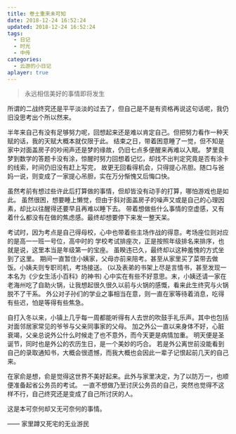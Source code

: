 ```yaml
---
title: 卷土重来未可知
date: 2018-12-24 16:52:24
updated: 2018-12-24 16:52:24
tags:
  - 日记
  - 时光
  - 中传
categories:
  - 云游的小日记
aplayer: true
---
```


<meting-js
 id="668479"
 server="netease"
 type="song"
 theme="#C20C0C">
</meting-js>

> 永远相信美好的事情即将发生

<!-- more -->

所谓的二战终究还是平平淡淡的过去了，但自己是不是有资格再说这句话呢，我仍旧没思考出个所以然来。

半年来自己有没有足够努力呢，回想起来还是难以肯定自己。但把努力看作一种天赋的话，我的天赋大概本就仅限于此。
结束之日，带着困意睡了一觉，但不知是家中对面盖房子的吵闹声还是梦的缘故，仍旧七点多便醒来再难以入眠。
梦里竟梦到数学的答题卡没有涂，惊醒时努力回想着记忆，却找不出判定究竟是否有涂卡的线索，时间仍旧没有赶上写完，
故更无回看得机会，只得提心吊胆。随口与爸妈一说，则变成了一家提心吊胆，实在万分惭愧又后悔口快。

虽然考前有想过些许此后打算做的事情，但却皆没有动手的打算，哪怕游戏也是如此。
虽然很困，想要睡上懒觉，但由于斜对面盖房子的噪声又或是自己的心理因素，却比以往醒得还要早且再难以睡下去。
带着想做些什么事情的空虚感，又有着什么都没有在做的焦虑感。最终却想要停下来发一整天呆。

考试时，因为考点是自己得母校，心中也带着些主场作战的得意。考场座位则对应的是高一一班一号位，高中时的
学校考试排座次，正是按照年级排名来排序，也就是说，这里本当是年级第一的宝座。
虽睽违已久，最终却以这种羞愧的方式坐到了这里。
期间一直暂住小姨家，父母亦前来陪考。甚至从家里买了菜带去做饭。小姨夫则专职司机，考场接送。
(以及表弟的书架上尽是言情书，甚至发现一本名为《少女生活小百科》的神书)
心中实在有些不好意思。末，小姨还请一家在老海州吃了自助火锅，让我想起很久很久以前与火锅的感慨，看来此生终究与火锅脱不了干系。
外公对子孙们的学业之事相当在意，则一直在家等待着消息，吃得有些迟，怕是等得有些焦急。

自打入冬以来，小镇上几乎每一周都能听得有人去世的吹鼓手礼乐声。其中也包括对面邻居家常见的爷爷与父亲同事家的父母。
加之外公一直以来身体不好，心脏衰竭，父亲总说外公什么时候走了也不意外，而今天更是病情加重。
明天便是圣诞节，同时也是外公的农历生日，是一个美妙的巧合。
若是外公离世前没能看到自己的录取通知书，大概会很遗憾，而我大概也会因此一辈子记恨起前几天的自己来。

在家俞是想，俞是觉得这世界不美好起来。此外与家里决定，为了以防万一，也顺便准备起省公务员的考试。
一直不想做乃至讨厌公务员的自己，突然也觉得不这样不行，自己终究还是变成了自己所讨厌的人。

这是本可奈何却又无可奈何的事情。

—— 家里蹲又死宅的无业游民

